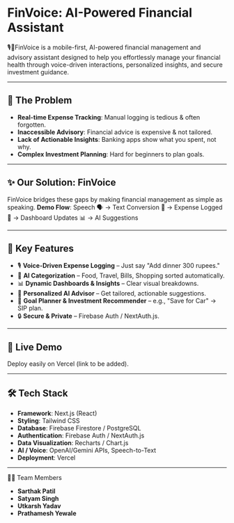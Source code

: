# FinVoice: AI-Powered Financial Assistant 
🎙️💸FinVoice is a mobile-first, AI-powered financial management and advisory assistant designed to help you effortlessly manage your financial health through voice-driven interactions, personalized insights, and secure investment guidance.

---

## 🎯 The Problem
- **Real-time Expense Tracking**: Manual logging is tedious & often forgotten.
- **Inaccessible Advisory**: Financial advice is expensive & not tailored.
- **Lack of Actionable Insights**: Banking apps show what you spent, not why.
- **Complex Investment Planning**: Hard for beginners to plan goals.

---

## ✨ Our Solution: FinVoice
FinVoice bridges these gaps by making financial management as simple as speaking.
**Demo Flow**: Speech 🗣️ → Text Conversion 📝 → Expense Logged 💸 → Dashboard Updates 📊 → AI Suggestions 

---

## 🔑 Key Features
- 🎙️ **Voice-Driven Expense Logging** – Just say "Add dinner 300 rupees."
- 🧠 **AI Categorization** – Food, Travel, Bills, Shopping sorted automatically.
- 📊 **Dynamic Dashboards & Insights** – Clear visual breakdowns.
- 🤖 **Personalized AI Advisor** – Get tailored, actionable suggestions.
- 🎯 **Goal Planner & Investment Recommender** – e.g., "Save for Car" → SIP plan.
- 🔒 **Secure & Private** – Firebase Auth / NextAuth.js.

---

## 🚀 Live Demo
Deploy easily on Vercel (link to be added).

---

## 🛠️ Tech Stack
- **Framework**: Next.js (React)
- **Styling**: Tailwind CSS
- **Database**: Firebase Firestore / PostgreSQL
- **Authentication**: Firebase Auth / NextAuth.js
- **Data Visualization**: Recharts / Chart.js
- **AI / Voice**: OpenAI/Gemini APIs, Speech-to-Text
- **Deployment**: Vercel

---

👨‍💻 Team Members
- **Sarthak Patil**
- **Satyam Singh**
- **Utkarsh Yadav**
- **Prathamesh Yewale**
